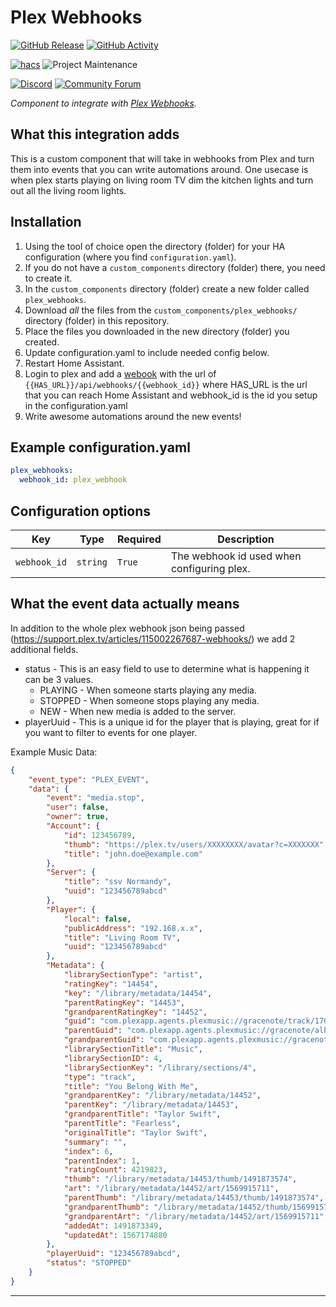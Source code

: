 # Plex Webhooks

[![GitHub Release][releases-shield]][releases]
[![GitHub Activity][commits-shield]][commits]

[![hacs][hacsbadge]][hacs]
![Project Maintenance][maintenance-shield]

[![Discord][discord-shield]][discord]
[![Community Forum][forum-shield]][forum]

_Component to integrate with [Plex Webhooks][plex_webhooks]._

## What this integration adds
This is a custom component that will take in webhooks from Plex and turn them into events that you can write automations around.  One usecase is when plex starts playing on living room TV dim the kitchen lights and turn out all the living room lights.

## Installation

1. Using the tool of choice open the directory (folder) for your HA configuration (where you find `configuration.yaml`).
2. If you do not have a `custom_components` directory (folder) there, you need to create it.
3. In the `custom_components` directory (folder) create a new folder called `plex_webhooks`.
4. Download _all_ the files from the `custom_components/plex_webhooks/` directory (folder) in this repository.
5. Place the files you downloaded in the new directory (folder) you created.
6. Update configuration.yaml to include needed config below.
7. Restart Home Assistant.
8. Login to plex and add a [webook][plex_webhook_location] with the url of `{{HAS_URL}}/api/webhooks/{{webhook_id}}` where HAS_URL is the url that you can reach Home Assistant and webhook_id is the id you setup in the configuration.yaml
8. Write awesome automations around the new events!

## Example configuration.yaml

```yaml
plex_webhooks:
  webhook_id: plex_webhook
```

## Configuration options

Key | Type | Required | Description
-- | -- | -- | --
`webhook_id` | `string` | `True` | The webhook id used when configuring plex.

## What the event data actually means
In addition to the whole plex webhook json being passed (https://support.plex.tv/articles/115002267687-webhooks/) we add 2 additional fields.
* status - This is an easy field to use to determine what is happening it can be 3 values.
  * PLAYING - When someone starts playing any media.
  * STOPPED - When someone stops playing any media.
  * NEW - When new media is added to the server.
* playerUuid - This is a unique id for the player that is playing, great for if you want to filter to events for one player.

Example Music Data:
```json
{
    "event_type": "PLEX_EVENT",
    "data": {
        "event": "media.stop",
        "user": false,
        "owner": true,
        "Account": {
            "id": 123456789,
            "thumb": "https://plex.tv/users/XXXXXXXX/avatar?c=XXXXXXX",
            "title": "john.doe@example.com"
        },
        "Server": {
            "title": "ssv Normandy",
            "uuid": "123456789abcd"
        },
        "Player": {
            "local": false,
            "publicAddress": "192.168.x.x",
            "title": "Living Room TV",
            "uuid": "123456789abcd"
        },
        "Metadata": {
            "librarySectionType": "artist",
            "ratingKey": "14454",
            "key": "/library/metadata/14454",
            "parentRatingKey": "14453",
            "grandparentRatingKey": "14452",
            "guid": "com.plexapp.agents.plexmusic://gracenote/track/170163331-DF725E4DA03E6040915B2564D5A06E70/170163337-1EB863722EF8D07A087D4258B2FFA2D6?lang=en",
            "parentGuid": "com.plexapp.agents.plexmusic://gracenote/album/05DF725E0A247C83/170163331-DF725E4DA03E6040915B2564D5A06E70?lang=en",
            "grandparentGuid": "com.plexapp.agents.plexmusic://gracenote/artist/05DF725E0A247C83?lang=en",
            "librarySectionTitle": "Music",
            "librarySectionID": 4,
            "librarySectionKey": "/library/sections/4",
            "type": "track",
            "title": "You Belong With Me",
            "grandparentKey": "/library/metadata/14452",
            "parentKey": "/library/metadata/14453",
            "grandparentTitle": "Taylor Swift",
            "parentTitle": "Fearless",
            "originalTitle": "Taylor Swift",
            "summary": "",
            "index": 6,
            "parentIndex": 1,
            "ratingCount": 4219823,
            "thumb": "/library/metadata/14453/thumb/1491873574",
            "art": "/library/metadata/14452/art/1569915711",
            "parentThumb": "/library/metadata/14453/thumb/1491873574",
            "grandparentThumb": "/library/metadata/14452/thumb/1569915711",
            "grandparentArt": "/library/metadata/14452/art/1569915711",
            "addedAt": 1491873349,
            "updatedAt": 1567174880
        },
        "playerUuid": "123456789abcd",
        "status": "STOPPED"
    }
}
```

***

[plex_webhooks]: https://github.com/JBassett/plex_webhooks
[plex_webhook_location]: https://app.plex.tv/desktop#!/settings/webhooks
[commits-shield]: https://img.shields.io/github/commit-activity/y/JBassett/plex_webhooks.svg?style=for-the-badge
[commits]: https://github.com/JBassett/plex_webhooks/commits/master
[hacs]: https://github.com/custom-components/hacs
[hacsbadge]: https://img.shields.io/badge/HACS-Custom-orange.svg?style=for-the-badge
[discord]: https://discord.gg/Qa5fW2R
[discord-shield]: https://img.shields.io/discord/330944238910963714.svg?style=for-the-badge
[forum-shield]: https://img.shields.io/badge/community-forum-brightgreen.svg?style=for-the-badge
[forum]: https://community.home-assistant.io/
[maintenance-shield]: https://img.shields.io/badge/maintainer-Justin%20Bassett%20%40JBassett-blue.svg?style=for-the-badge
[releases-shield]: https://img.shields.io/github/release/JBassett/plex_webhooks.svg?style=for-the-badge
[releases]: https://github.com/JBassett/plex_webhooks/releases
